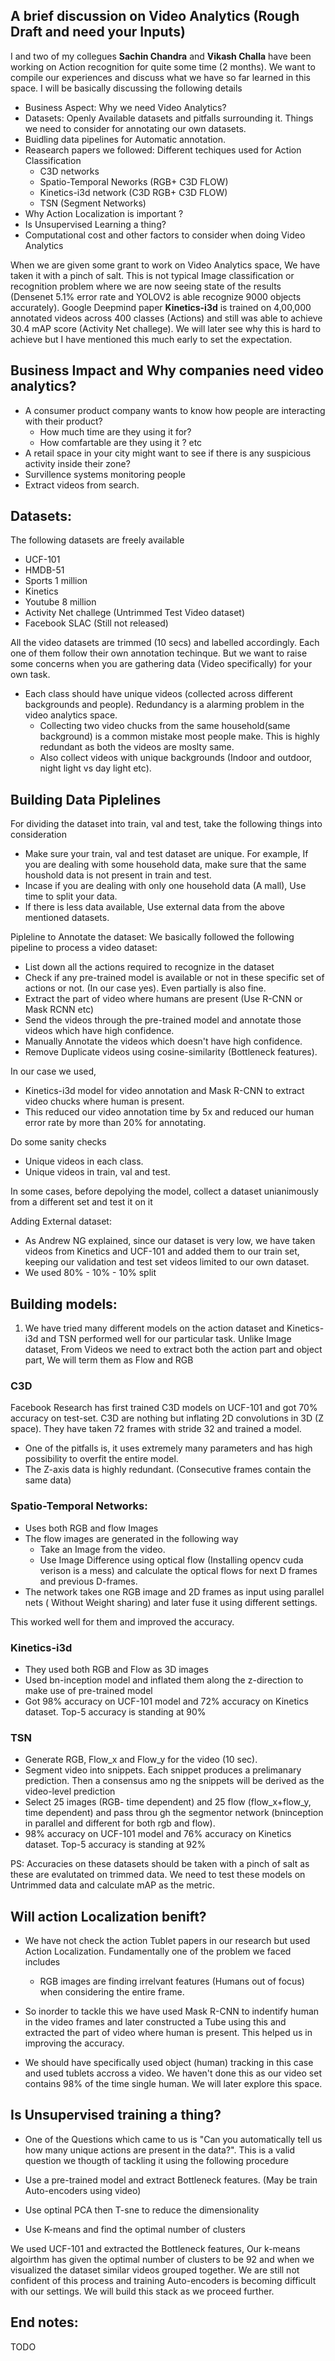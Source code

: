 ## A brief discussion on Video Analytics (Rough Draft and need your Inputs)

I and two of my collegues **Sachin Chandra** and **Vikash Challa** have been working on Action recognition for quite some time (2 months). We want to compile our experiences and discuss what we have so far learned in this space. I will be basically discussing the following details

- Business Aspect: Why we need Video Analytics?
- Datasets: Openly Available datasets and pitfalls surrounding it. Things we need to consider for annotating our own datasets.
- Buidling data pipelines for Automatic annotation.
- Reasearch papers we followed: Different techiques used for Action Classification
    - C3D networks
    - Spatio-Temporal Neworks (RGB+ C3D FLOW)
    - Kinetics-i3d network (C3D RGB+ C3D FLOW)
    - TSN (Segment Networks)
- Why Action Localization is important ?
- Is Unsupervised Learning a thing?
- Computational cost and other factors to consider when doing Video Analytics


When we are given some grant to work on Video Analytics space, We have taken it with a pinch of salt. This is not typical Image classification or recognition problem where we are now seeing state of the results (Densenet 5.1% error rate  and YOLOV2 is able recognize 9000 objects accurately). Google Deepmind paper **Kinetics-i3d** is trained on 4,00,000 annotated videos across 400 classes (Actions) and still was able to achieve 30.4 mAP score (Activity Net challege). We will later see why this is hard to achieve but I have mentioned this much early to set the expectation.


## Business Impact and Why companies need video analytics?
- A consumer product company wants to know how people are interacting with their product?
    - How much time are they using it for?
    - How comfartable are they using it ? etc
- A retail space in your city might want to see if there is any suspicious activity inside their zone?
- Survillence systems monitoring people
- Extract videos from search.

## Datasets:
The following datasets are freely available
- UCF-101
- HMDB-51
- Sports 1 million
- Kinetics
- Youtube 8 million
- Activity Net challege (Untrimmed Test Video dataset)
- Facebook SLAC (Still not released)

All the video datasets are trimmed (10 secs) and labelled accordingly. Each one of them follow their own annotation techinque. But we want to raise some concerns when you are gathering data (Video specifically) for your own task.

- Each class should have unique videos (collected across different backgrounds and people). Redundancy is a alarming problem in the video analytics space.
  - Collecting two video chucks from the same household(same background) is a common mistake most people make. This is highly redundant as both the videos are moslty same.
  - Also collect videos with unique backgrounds (Indoor and outdoor, night light vs day light etc).


## Building Data Piplelines
For dividing the dataset into train, val and test, take the following things into consideration
- Make sure your train, val and test dataset are unique. For example, If you are dealing with some household data, make sure that the same houshold data is not present in train and test.
- Incase if you are dealing with only one household data (A mall), Use time to split your data.
- If there is less data available, Use external data from the above mentioned datasets.

Pipleline to Annotate the dataset:
We basically followed the following pipeline to process a video dataset:
- List down all the actions required to recognize in the dataset
- Check if any pre-trained model is available or not in these specific set of actions or not. (In our case yes). Even partially is also fine.
- Extract the part of video where humans are present (Use R-CNN or Mask RCNN etc)
- Send the videos through the pre-trained model and annotate those videos which have high confidence.
- Manually Annotate the videos which doesn't have high confidence.
- Remove Duplicate videos using cosine-similarity (Bottleneck features).

In our case we used,
- Kinetics-i3d model for video annotation and Mask R-CNN to extract video chucks where human is present.
- This reduced our video annotation time by 5x and reduced our human error rate by more than 20% for annotating.

Do some sanity checks
- Unique videos in each class.
- Unique videos in train, val and test.

In some cases, before depolying the model, collect a dataset unianimously from a different set and test it on it


Adding External dataset:
- As Andrew NG explained, since our dataset is very low, we have taken videos from Kinetics and UCF-101 and added them to our train set, keeping our validation and test set videos limited to our own dataset.
- We used 80% - 10% - 10% split

## Building models:
1) We have tried many different models on the action dataset and Kinetics-i3d and TSN performed well for our particular task. Unlike Image dataset, From Videos we need to extract both the action part and object part, We will term them as Flow and RGB

### C3D
Facebook Research has first trained C3D models on UCF-101 and got 70% accuracy on test-set. C3D are nothing but inflating 2D convolutions in 3D (Z space). They have taken 72 frames with stride 32 and trained a model.

- One of the pitfalls is, it uses extremely many parameters and has high possibility to overfit the entire model.
- The Z-axis data is highly redundant. (Consecutive frames contain the same data)


### Spatio-Temporal Networks:
- Uses both RGB and flow Images
- The flow images are generated in the following way
    - Take an Image from the video.
    - Use Image Difference using optical flow (Installing opencv cuda verison is a mess) and calculate the optical flows for next D frames and previous D-frames.
- The network takes one RGB image and 2D frames as input using parallel nets ( Without Weight sharing) and later fuse it using different settings.

This worked well for them and improved the accuracy.

### Kinetics-i3d
- They used both RGB and Flow as 3D images
- Used bn-inception model and inflated them along the z-direction to make use of pre-trained model
- Got 98% accuracy on UCF-101 model and 72% accuracy on Kinetics dataset. Top-5 accuracy is standing at 90%

### TSN
- Generate RGB, Flow_x and Flow_y for the video (10 sec).
- Segment video into snippets. Each snippet produces a prelimanary prediction. Then a consensus amo  ng the snippets will be derived as the video-level prediction
- Select 25 images (RGB- time dependent) and 25 flow (flow_x+flow_y, time dependent) and pass throu  gh the segmentor network (bninception in parallel and different for both rgb and flow).
- 98% accuracy on UCF-101 model and 76% accuracy on Kinetics dataset. Top-5 accuracy is standing at  92%

PS: Accuracies on these datasets should be taken with a pinch of salt as these are evalutated on trimmed data. We need to test these models on Untrimmed data and calculate mAP as the metric.

## Will action Localization benift?
- We have not check the action Tublet papers in our research but used Action Localization. Fundamentally one of the problem we faced includes
  - RGB images are finding irrelvant features (Humans out of focus) when considering the entire frame.

- So inorder to tackle this we have used Mask R-CNN to indentify human in the video frames and later constructed a Tube using this and extracted the part of video where human is present. This helped us in improving the accuracy.

- We should have specifically used object (human) tracking in this case and used tublets accross a video. We haven't done this as our video set contains 98% of the time single human. We will later explore this space.


## Is Unsupervised training a thing?
- One of the Questions which came to us is "Can you automatically tell us how many unique actions are present in the data?". This is a valid question we thougth of tackling it using the following procedure

- Use a pre-trained model and extract Bottleneck features. (May be train Auto-encoders using video)
- Use optinal PCA then T-sne  to reduce the dimensionality
- Use K-means and find the optimal number of clusters

We used UCF-101 and extracted the Bottleneck features, Our k-means algoirthm has given the optimal number of clusters to be 92 and when we visualized the dataset similar videos grouped together. We are still not confident of this process and training Auto-encoders is becoming difficult with our settings. We will build this stack as we proceed further.

End notes:
----------
TODO
